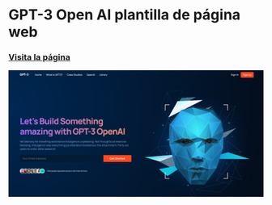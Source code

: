 # GPT-3 Open AI plantilla de página web

### [Visita la página](https://gpt3-openai-plantilla.netlify.app/)

![GPT-3](img_1.png)
